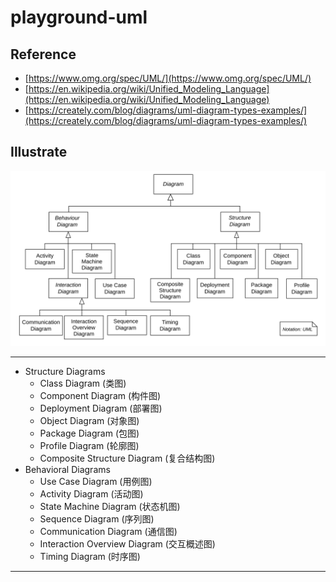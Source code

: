 # playground-uml

## Reference

- [https://www.omg.org/spec/UML/](https://www.omg.org/spec/UML/)
- [https://en.wikipedia.org/wiki/Unified_Modeling_Language](https://en.wikipedia.org/wiki/Unified_Modeling_Language)
- [https://creately.com/blog/diagrams/uml-diagram-types-examples/](https://creately.com/blog/diagrams/uml-diagram-types-examples/)

## Illustrate

![UML_diagrams_overview](./images/UML_diagrams_overview.svg)

---

* Structure Diagrams
    - Class Diagram (类图)
    - Component Diagram (构件图)
    - Deployment Diagram (部署图)
    - Object Diagram (对象图)
    - Package Diagram (包图)
    - Profile Diagram (轮廓图)
    - Composite Structure Diagram (复合结构图)
* Behavioral Diagrams
    - Use Case Diagram (用例图)
    - Activity Diagram (活动图)
    - State Machine Diagram (状态机图)
    - Sequence Diagram (序列图)
    - Communication Diagram (通信图)
    - Interaction Overview Diagram (交互概述图)
    - Timing Diagram (时序图)

---
